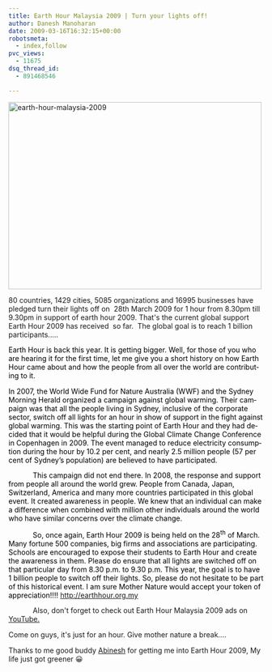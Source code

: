 ```yaml
---
title: Earth Hour Malaysia 2009 | Turn your lights off!
author: Danesh Manoharan
date: 2009-03-16T16:32:15+00:00
robotsmeta:
  - index,follow
pvc_views:
  - 11675
dsq_thread_id:
  - 891468546

---
```

<p style="margin: 0cm 0cm 10pt;">
  <img loading="lazy" class="alignnone size-medium wp-image-1313" title="earth-hour-malaysia-2009" src="/wp-content/uploads/2009/03/earth-hour-malaysia-2009-500x370.png" alt="earth-hour-malaysia-2009" width="500" height="370" srcset="/wp-content/uploads/2009/03/earth-hour-malaysia-2009-500x370.png 500w, /wp-content/uploads/2009/03/earth-hour-malaysia-2009.png 563w" sizes="(max-width: 500px) 100vw, 500px" />
</p>

<p style="margin: 0cm 0cm 10pt;">
  80 countries, 1429 cities, 5085 organizations and 16995 businesses have pledged turn their lights off on  28th March 2009 for 1 hour from 8.30pm till 9.30pm in support of earth hour 2009. That's the current global support Earth Hour 2009 has received  so far.  The global goal is to reach 1 billion participants.....
</p>

<p style="margin: 0cm 0cm 10pt;">
  <span lang="EN-US"><span style="color: #000000;">Earth Hour is back this year. It is getting bigger. Well, for those of you who are hearing it for the first time, let me give you a short history on how Earth Hour came about and how the people from all over the world are contributing to it.</span></span>
</p>

<p style="margin: 0cm 0cm 10pt;">
  <span lang="EN-US"><span style="color: #000000;"><span> </span>In 2007, the World Wide Fund for Nature Australia (WWF) and the Sydney Morning Herald organized a campaign against global warming. Their campaign was that all the people living in Sydney, inclusive of the corporate sector, switch off all lights for an hour in show of support in the fight against global warming. This was the starting point of Earth Hour and they had decided that it would be helpful during the Global Climate Change Conference in Copenhagen in 2009. The event managed to reduce electricity consumption during the hour by 10.2 per cent, and nearly 2.5 million people (57 per cent of Sydney’s population) are believed to have participated. </span></span>
</p>

<p style="margin: 0cm 0cm 10pt; text-indent: 36pt;">
  <span style="color: #000000;"><span lang="EN-US">This campaign did not end there. In 2008, the response and support from people all around the world grew. People from Canada, Japan, Switzerland, America and many more countries participated in this global event. It created awareness in people. We knew that an individual can make a difference when combined with million other individuals around the world who have similar concerns over the climate change.</span><span lang="EN-US"> </span></span>
</p>

<p style="margin: 0cm 0cm 10pt; text-indent: 36pt;">
  <span lang="EN-US"><span style="color: #000000;">So, once again, Earth Hour 2009 is being held on the 28<sup>th</sup> of March. Many fortune 500 companies, big firms and associations are participating. Schools are encouraged to expose their students to Earth Hour and create the awareness in them. Please do ensure that all lights are switched off on that particular day from 8.30 p.m. to 9.30 p.m. This year, the goal is to have 1 billion people to switch off their lights. So, please do not hesitate to be part of this historical event. I am sure Mother Nature would accept your token of appreciation!!!! <a href="http://earthhour.org.my/">http://earthhour.org.my</a></span></span>
</p>

<p style="margin: 0cm 0cm 10pt; text-indent: 36pt; text-align: left;">
  Also, don't forget to check out Earth Hour Malaysia 2009 ads on <a href="http://www.youtube.com/user/EarthHourMalaysia">YouTube.</a>
</p>

Come on guys, it's just for an hour. Give mother nature a break....

Thanks to me good buddy [Abinesh][1] for getting me into Earth Hour 2009, My life just got greener 😀

 [1]: http://www.abinesh.com/delirium/posts/i-was-on-the-star-online/